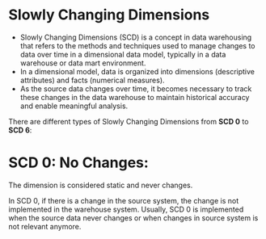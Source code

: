 # Slowly Changing Dimensions

* Slowly Changing Dimensions (SCD) is a concept in data warehousing that refers to the methods and techniques used to manage changes to data over time in a dimensional data model, typically in a data warehouse or data mart environment.
* In a dimensional model, data is organized into dimensions (descriptive attributes) and facts (numerical measures).
* As the source data changes over time, it becomes necessary to track these changes in the data warehouse to maintain historical accuracy and enable meaningful analysis.

There are different types of Slowly Changing Dimensions from **SCD 0** to **SCD 6**:


# SCD 0: No Changes:

The dimension is considered static and never changes.

In SCD 0, if there is a change in the source system, the change is not implemented in the warehouse system.
Usually, SCD 0 is implemented when the source data never changes or when changes in source system is not relevant anymore. 


